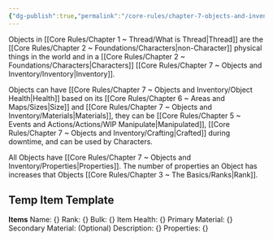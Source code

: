 ```yaml
---
{"dg-publish":true,"permalink":"/core-rules/chapter-7-objects-and-inventory/objects/"}
---
```


Objects in [[Core Rules/Chapter 1 ~ Thread/What is Thread\|Thread]] are the [[Core Rules/Chapter 2 ~ Foundations/Characters\|non-Character]] physical things in the world and in a [[Core Rules/Chapter 2 ~ Foundations/Characters\|Characters]] [[Core Rules/Chapter 7 ~ Objects and Inventory/Inventory\|Inventory]].

Objects can have [[Core Rules/Chapter 7 ~ Objects and Inventory/Object Health\|Health]] based on its [[Core Rules/Chapter 6 ~ Areas and Maps/Sizes\|Size]] and [[Core Rules/Chapter 7 ~ Objects and Inventory/Materials\|Materials]], they can be [[Core Rules/Chapter 5 ~ Events and Actions/Actions/WIP Manipulate\|Manipulated]], [[Core Rules/Chapter 7 ~ Objects and Inventory/Crafting\|Crafted]] during downtime, and can be used by Characters.

All Objects have [[Core Rules/Chapter 7 ~ Objects and Inventory/Properties\|Properties]]. The number of properties an Object has increases that Objects [[Core Rules/Chapter 3 ~ The Basics/Ranks\|Rank]].

## Temp Item Template
**Items**
Name: {}
Rank: {}
Bulk: {}
Item Health: {}
Primary Material: {}
Secondary Material: (Optional)
Description: {}
Properties: {}